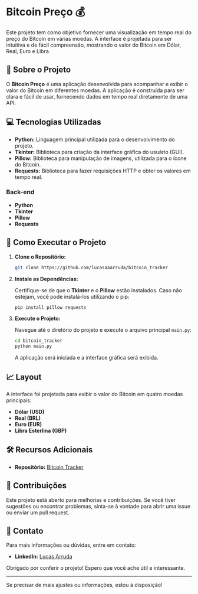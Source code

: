 # Bitcoin Preço 💰

Este projeto tem como objetivo fornecer uma visualização em tempo real do preço do Bitcoin em várias moedas. A interface é projetada para ser intuitiva e de fácil compreensão, mostrando o valor do Bitcoin em Dólar, Real, Euro e Libra.

## 🚀 Sobre o Projeto

O **Bitcoin Preço** é uma aplicação desenvolvida para acompanhar e exibir o valor do Bitcoin em diferentes moedas. A aplicação é construída para ser clara e fácil de usar, fornecendo dados em tempo real diretamente de uma API.

## 💻 Tecnologias Utilizadas

- **Python:** Linguagem principal utilizada para o desenvolvimento do projeto.
- **Tkinter:** Biblioteca para criação da interface gráfica do usuário (GUI).
- **Pillow:** Biblioteca para manipulação de imagens, utilizada para o ícone do Bitcoin.
- **Requests:** Biblioteca para fazer requisições HTTP e obter os valores em tempo real.

### Back-end

- **Python**
- **Tkinter**
- **Pillow**
- **Requests**

## 🚀 Como Executar o Projeto

1. **Clone o Repositório:**

    ```bash
    git clone https://github.com/lucasaaarruda/bitcoin_tracker
    ```

2. **Instale as Dependências:**

    Certifique-se de que o **Tkinter** e o **Pillow** estão instalados. Caso não estejam, você pode instalá-los utilizando o pip:

    ```bash
    pip install pillow requests
    ```

3. **Execute o Projeto:**

    Navegue até o diretório do projeto e execute o arquivo principal `main.py`:

    ```bash
    cd bitcoin_tracker
    python main.py
    ```

    A aplicação será iniciada e a interface gráfica será exibida.

## 📈 Layout

A interface foi projetada para exibir o valor do Bitcoin em quatro moedas principais:

- **Dólar (USD)**
- **Real (BRL)**
- **Euro (EUR)**
- **Libra Esterlina (GBP)**

## 🛠️ Recursos Adicionais

- **Repositório:** [Bitcoin Tracker](https://github.com/lucasaaarruda/bitcoin_tracker)

## 🤝 Contribuições

Este projeto está aberto para melhorias e contribuições. Se você tiver sugestões ou encontrar problemas, sinta-se à vontade para abrir uma issue ou enviar um pull request.

## 📧 Contato

Para mais informações ou dúvidas, entre em contato:

- **LinkedIn:** [Lucas Arruda](https://www.linkedin.com/in/lucasaarruda/)

Obrigado por conferir o projeto! Espero que você ache útil e interessante.

---

Se precisar de mais ajustes ou informações, estou à disposição!

